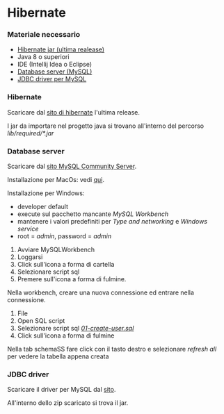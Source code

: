 # Hibernate

### Materiale necessario
- [Hibernate jar (ultima realease)](#hibernate)
- Java 8 o superiori
- IDE (Intellij Idea o Eclipse)
- [Database server (MySQL)](#database-server)
- [JDBC driver per MySQL](#jdbc-driver)

### Hibernate

Scaricare dal [sito di hibernate](https://hibernate.org/orm) l'ultima release.

I jar da importare nel progetto java si trovano all'interno del percorso *lib/required/\*.jar*

### Database server

Scaricare dal [sito MySQL Community Server](https://dev.mysql.com/downloads/mysql).

Installazione per MacOs: vedi [qui](http://dev.mysql.com/doc/refman/5.7/en/osx-installation.html).

Installazione per Windows: 
- developer default
- execute sul pacchetto mancante *MySQL Workbench*
- mantenere i valori predefiniti per *Type and networking* e *Windows service*
- root = *admin*, password = *admin*

1. Avviare MySQLWorkbench
2. Loggarsi
3. Click sull'icona a forma di cartella
4. Selezionare script sql
5. Premere sull'icona a forma di fulmine.

Nella workbench, creare una nuova connessione ed entrare nella connessione.

1. File
2. Open SQL script
3. Selezionare script sql [*01-create-user.sql*](https://github.com/parez93/GdS-Reply/tree/master/Hibernate/config/scripts/01-create-user.sql)
4. Click sull'icona a forma di fulmine

Nella tab schemaSS fare click con il tasto destro e selezionare *refresh all* per vedere la tabella appena creata

### JDBC driver

Scaricare il driver per MySQL dal [sito](https://dev.mysql.com/downloads/connector/j).

All'interno dello zip scaricato si trova il jar.

